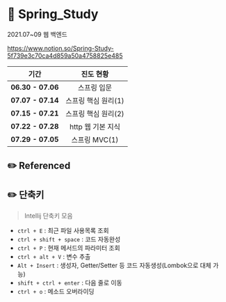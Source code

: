 # :herb: Spring_Study
2021.07~09 웹 백엔드

https://www.notion.so/Spring-Study-5f739e3c70ca4d859a50a4758825e485

|  <center>기간</center> |  <center>진도 현황</center> | 
|:--------|:--------:|
|**06.30 - 07.06** | <center>스프링 입문 </center> |
|**07.07 - 07.14** | <center>스프링 핵심 원리(1) </center> |
|**07.15 - 07.21** | <center>스프링 핵심 원리(2) </center> |
|**07.22 - 07.28** | <center>http 웹 기본 지식 </center> |
|**07.29 - 07.05** | <center>스프링 MVC(1) </center> |

 
 
## :pencil2: Referenced



## :pencil2: 단축키
 > Intellij 단축키 모음

 + `ctrl + E` : 최근 파일 사용목록 조회
 + `ctrl + shift + space` : 코드 자동완성
 + `ctrl + P` : 현재 메서드의 파라미터 조회
 + `ctrl + alt + V` : 변수 추출
 + `Alt + Insert` : 생성자, Getter/Setter 등 코드 자동생성(Lombok으로 대체 가능)
 + `shift + ctrl + enter` : 다음 줄로 이동
 + `ctrl + o` : 메소드 오버라이딩
